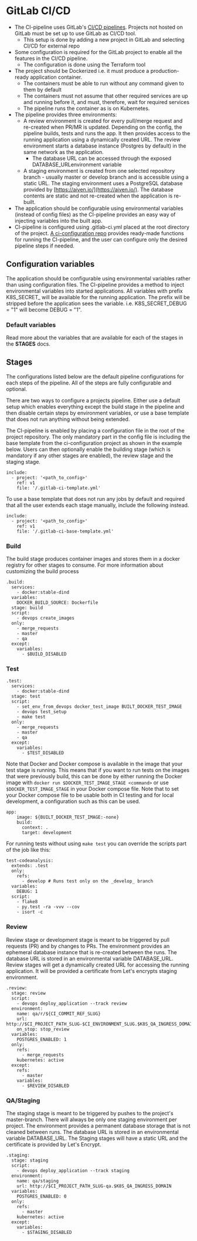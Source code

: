 # GitLab CI/CD

- The CI-pipeline uses GitLab's [CI/CD pipelines](https://about.gitlab.com/product/continuous-integration/). Projects not hosted on GitLab must be set up to use GitLab as CI/CD tool.
    - This setup is done by adding a new project in GitLab and selecting CI/CD for external repo
- Some configuration is required for the GitLab project to enable all the features in the CI/CD pipeline.
    - The configuration is done using the Terraform tool
- The project should be Dockerized i.e. it must produce a production-ready application container.
    - The containers must be able to run without any command given to them by default
    - The containers must not assume that other required services are up and running before it, and must, therefore, wait for required services
    - The pipeline runs the container as is on Kubernetes.
- The pipeline provides three environments:
    - A review environment is created for every pull/merge request and re-created when PR/MR is updated.
      Depending on the config, the pipeline builds, tests and runs the app. It then provides access to the running
      application using a dynamically created URL. The review environment starts a database instance
      (Postgres by default) in the same network as the application.
        - The database URL can be accessed through the exposed DATABASE_URLenvironment variable
    - A staging environment is created from one selected repository branch - usually master or develop branch and is accessible using a static URL. The staging environment uses a PostgreSQL database provided by [https://aiven.io/](https://aiven.io/). The database contents are static and not re-created when the application is re-built.
- The application should be configurable using environmental variables (instead of config files) as the CI-pipeline provides an easy way of injecting variables into the built app.
- CI-pipeline is configured using .gitlab-ci.yml placed at the root directory of the project. [A ci-configuration repo](https://gitlab.com/City-of-Helsinki/KuVa/ci-cd-config/ci-configuration) provides ready-made functions for running the CI-pipeline, and the user can configure only the desired pipeline steps if needed.

## **Configuration variables**

The application should be configurable using environmental variables rather than using configuration files.
The CI-pipeline provides a method to inject environmental variables into started applications.
All variables with prefix K8S_SECRET_ will be available for the running application.
The prefix will be stripped before the application sees the variable. i.e. K8S_SECRET_DEBUG = "1" will become DEBUG = "1".

### Default variables

Read more about the variables that are available for each of the stages in the **STAGES** docs.

## Stages

The configurations listed below are the default pipeline configurations for each steps of the pipeline.
All of the steps are fully configurable and optional. 

There are two ways to configure a projects pipeline. Either use a default setup which enables everything
except the build stage in the pipeline and then disable certain steps by environment variables,
or use a base template that does not run anything without being extended.

The CI-pipeline is enabled by placing a configuration file in the root of the project repository.
The only mandatory part in the config file is including the base template from the ci-configuration project as shown in the example below. Users can then optionally enable the building stage (which is mandatory if any other stages are enabled), the review stage and the staging stage.

    include:
      - project: '<path_to_config>'
        ref: v1
        file: '/.gitlab-ci-template.yml'

To use a base template that does not run any jobs by default and required that all the user extends each stage manually, include the following instead.

    include:
      - project: '<path_to_config>'
        ref: v1
        file: '/.gitlab-ci-base-template.yml'

### Build

The build stage produces container images and stores them in a docker registry for other stages to consume. For more information about customizing the build process

    .build:
      services:
        - docker:stable-dind
      variables:
        DOCKER_BUILD_SOURCE: Dockerfile
      stage: build
      script:
        - devops create_images
      only:
        - merge_requests
        - master
        - qa
      except:
        variables:
          - $BUILD_DISABLED

### Test

    .test:
      services:
        - docker:stable-dind
      stage: test
      script:
        - set_env_from_devops docker_test_image BUILT_DOCKER_TEST_IMAGE
        - devops test_setup
        - make test
      only:
        - merge_requests
        - master
        - qa
      except:
        variables:
          - $TEST_DISABLED

Note that Docker and Docker compose is available in the image that your test stage is running. This means that if you want to run tests on the images that were previously build, this can be done by either running the Docker image with `docker run $DOCKER_TEST_IMAGE_STAGE <command>` or use `$DOCKER_TEST_IMAGE_STAGE`  in your Docker compose file. Note that to set your Docker compose file to be usable both in CI testing and for local development, a configuration such as this can be used.

    app:
        image: ${BUILT_DOCKER_TEST_IMAGE:-none}
        build:
          context: .
          target: development

For running tests without using `make test` you can override the scripts part of the job like this:

    test-codeanalysis:
      extends: .test
      only:
        refs:
          - develop # Runs test only on the _develop_ branch
      variables:
        DEBUG: 1
      script:
        - flake8
        - py.test -ra -vvv --cov
        - isort -c

### Review

Review stage or development stage is meant to be triggered by pull requests (PR) and by changes to PRs. The environment provides an ephemeral database instance that is re-created between the runs. The database URL is stored in an environmental variable DATABASE_URL. Review stages will get a dynamically created URL for accessing the running application. It will be provided a certificate from Let's encrypts staging environment.

    .review:
      stage: review
      script:
        - devops deploy_application --track review
      environment:
        name: qa/r/${CI_COMMIT_REF_SLUG}
        url: http://$CI_PROJECT_PATH_SLUG-$CI_ENVIRONMENT_SLUG.$K8S_QA_INGRESS_DOMAIN
        on_stop: stop_review
      variables:
        POSTGRES_ENABLED: 1
      only:
        refs:
          - merge_requests
        kubernetes: active
      except:
        refs:
          - master
        variables:
          - $REVIEW_DISABLED

### QA/Staging

The staging stage is meant to be triggered by pushes to the project's master-branch. There will always be only one staging environment per project. The environment provides a permanent database storage that is not cleaned between runs. The database URL is stored in an environmental variable DATABASE_URL. The Staging stages will have a static URL and the certificate is provided by Let's Encrypt.

    .staging:
      stage: staging
      script:
        - devops deploy_application --track staging
      environment:
        name: qa/staging
        url: http://$CI_PROJECT_PATH_SLUG-qa.$K8S_QA_INGRESS_DOMAIN
      variables:
        POSTGRES_ENABLED: 0
      only:
        refs:
          - master
        kubernetes: active
      except:
        variables:
          - $STAGING_DISABLED
